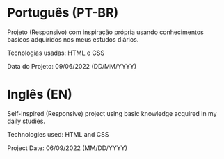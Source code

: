 # Português (PT-BR)
Projeto (Responsivo) com inspiração própria usando conhecimentos básicos adquiridos nos meus estudos diários.

Tecnologias usadas: HTML e CSS

Data do Projeto: 09/06/2022 (DD/MM/YYYY)

# Inglês (EN)
Self-inspired (Responsive) project using basic knowledge acquired in my daily studies.

Technologies used: HTML and CSS

Project Date: 06/09/2022 (MM/DD/YYYY)
